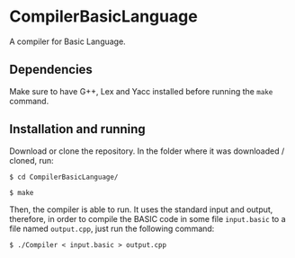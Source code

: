 # CompilerBasicLanguage
A compiler for Basic Language.

## Dependencies
Make sure to have G++, Lex and Yacc installed before running the `make` command.

## Installation and running

Download or clone the repository. In the folder where it was downloaded / cloned, run:

`$ cd CompilerBasicLanguage/`

`$ make`

Then, the compiler is able to run. It uses the standard input and output, therefore, in order to compile the BASIC code in some file `input.basic` to a file named `output.cpp`, just run the following command:

`$ ./Compiler < input.basic > output.cpp`
